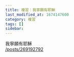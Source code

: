 ```yaml
---
title: 複習：我寧願有耶穌
last_modified_at: 1674147600
category: 複習
tags: []
sidebar: 
---
```


 <p>我寧願有耶穌<br>
<a href="/posts/269192792" target="_blank">/posts/269192792</a></p>

<p>&nbsp;</p>
